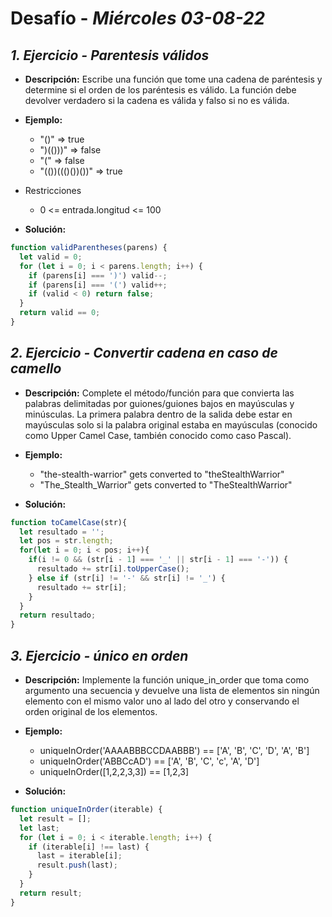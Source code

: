 # Desafío - *Miércoles 03-08-22*

## *1. Ejercicio - Parentesis válidos*

- **Descripción:** Escribe una función que tome una cadena de paréntesis y determine si el orden de los paréntesis es válido. La función debe devolver verdadero si la cadena es válida y falso si no es válida.

- **Ejemplo:**
  - "()"              =>  true
  - ")(()))"          =>  false
  - "("               =>  false
  - "(())((()())())"  =>  true

- Restricciones 
  - 0 <= entrada.longitud <= 100

- **Solución:**
```javascript
function validParentheses(parens) {
  let valid = 0;
  for (let i = 0; i < parens.length; i++) {
    if (parens[i] === ')') valid--;
    if (parens[i] === '(') valid++;
    if (valid < 0) return false;
  }
  return valid == 0;
}
```


## *2. Ejercicio - Convertir cadena en caso de camello*

- **Descripción:** Complete el método/función para que convierta las palabras delimitadas por guiones/guiones bajos en mayúsculas y minúsculas. La primera palabra dentro de la salida debe estar en mayúsculas solo si la palabra original estaba en mayúsculas (conocido como Upper Camel Case, también conocido como caso Pascal).

- **Ejemplo:**
  - "the-stealth-warrior" gets converted to "theStealthWarrior"
  - "The_Stealth_Warrior" gets converted to "TheStealthWarrior"

- **Solución:**

```javascript
function toCamelCase(str){
  let resultado = '';
  let pos = str.length;
  for(let i = 0; i < pos; i++){
    if(i != 0 && (str[i - 1] === '_' || str[i - 1] === '-')) {
      resultado += str[i].toUpperCase();
    } else if (str[i] != '-' && str[i] != '_') {
      resultado += str[i];
    }
  }
  return resultado;
}
```


## *3. Ejercicio - único en orden*

- **Descripción:** Implemente la función unique_in_order que toma como argumento una secuencia y devuelve una lista de elementos sin ningún elemento con el mismo valor uno al lado del otro y conservando el orden original de los elementos.

- **Ejemplo:**
  - uniqueInOrder('AAAABBBCCDAABBB') == ['A', 'B', 'C', 'D', 'A', 'B']
  - uniqueInOrder('ABBCcAD')         == ['A', 'B', 'C', 'c', 'A', 'D']
  - uniqueInOrder([1,2,2,3,3])       == [1,2,3]

- **Solución:**
```javascript
function uniqueInOrder(iterable) {
  let result = [];
  let last;
  for (let i = 0; i < iterable.length; i++) {
    if (iterable[i] !== last) {
      last = iterable[i];
      result.push(last);
    }
  }
  return result;
}
```
